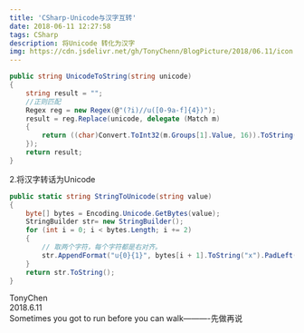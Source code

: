 ```yaml
---
title: 'CSharp-Unicode与汉字互转'
date: 2018-06-11 12:27:58
tags: CSharp
description: 将Unicode 转化为汉字
img: https://cdn.jsdelivr.net/gh/TonyChenn/BlogPicture/2018/06.11/icon.jpg
---
```


```csharp
public string UnicodeToString(string unicode)
{
    string result = "";
    //正则匹配
    Regex reg = new Regex(@"(?i)//u([0-9a-f]{4})");
    result = reg.Replace(unicode, delegate (Match m)
    {
        return ((char)Convert.ToInt32(m.Groups[1].Value, 16)).ToString();
    });
    return result;
}
```
 2.将汉字转话为Unicode

 
```csharp
public static string StringToUnicode(string value)
{
    byte[] bytes = Encoding.Unicode.GetBytes(value);
    StringBuilder str= new StringBuilder();
    for (int i = 0; i < bytes.Length; i += 2)
    {
        // 取两个字符，每个字符都是右对齐。
        str.AppendFormat("u{0}{1}", bytes[i + 1].ToString("x").PadLeft(2, '0'), bytes[i].ToString("x").PadLeft(2, '0'));
    }
    return str.ToString();
}
```
 TonyChen   
 2018.6.11   
 Sometimes you got to run before you can walk———-先做再说